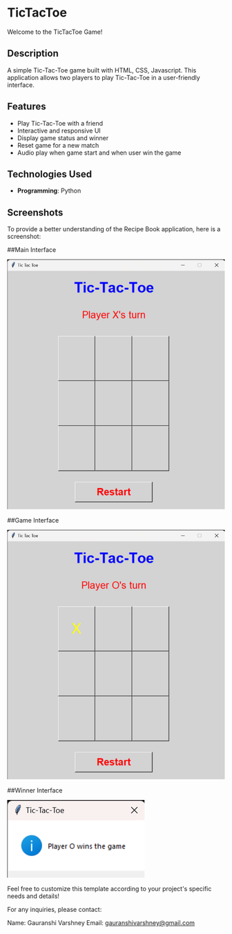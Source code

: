 # TicTacToe

Welcome to the TicTacToe Game! 

## Description

A simple Tic-Tac-Toe game built with HTML, CSS, Javascript. This application allows two players to play Tic-Tac-Toe in a user-friendly interface.

## Features

- Play Tic-Tac-Toe with a friend
- Interactive and responsive UI
- Display game status and winner
- Reset game for a new match
- Audio play when game start and when user win the game

## Technologies Used

- **Programming**: Python

## Screenshots

To provide a better understanding of the Recipe Book application, here is a screenshot:

##Main Interface

![Home Interface](tic_screenshot/Home.png)

##Game Interface

![Game Interface](tic_screenshot/Game.png)

##Winner Interface

![Winner Interface](tic_screenshot/Winner.png)

Feel free to customize this template according to your project's specific needs and details!

For any inquiries, please contact:

Name: Gauranshi Varshney
Email: gauranshivarshney@gmail.com
